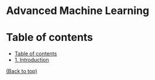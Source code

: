 # Advanced Machine Learning

# Table of contents
- [Table of contents](#table-of-contents)
- [1. Introduction](./Pages/01_introduction.md)


[(Back to top)](#table-of-contents)
